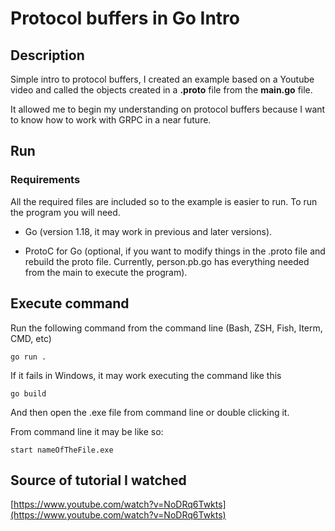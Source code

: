 # Protocol buffers in Go Intro

## Description

Simple intro to protocol buffers, I created an example based on a Youtube video and called the objects created in a **.proto** file from the **main.go** file.

It allowed me to begin my understanding on protocol buffers because I want to know how to work with GRPC in a near future.

## Run

### Requirements

All the required files are included so to the example is easier to run. To run the program you will need.

* Go (version 1.18, it may work in previous and later versions).

* ProtoC for Go (optional, if you want to modify things in the .proto file and rebuild the proto file. Currently, person.pb.go has everything needed from the main to execute the program).

## Execute command

Run the following command from the command line (Bash, ZSH, Fish, Iterm, CMD, etc)

```
go run .
```

If it fails in Windows, it may work executing the command like this

```
go build
```

And then open the .exe file from command line or double clicking it.

From command line it may be like so:

```
start nameOfTheFile.exe
```


## Source of tutorial I watched

[https://www.youtube.com/watch?v=NoDRq6Twkts](https://www.youtube.com/watch?v=NoDRq6Twkts)
